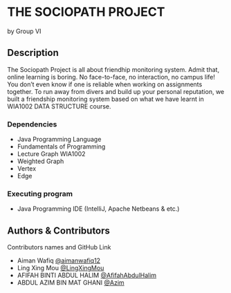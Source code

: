 # THE SOCIOPATH PROJECT
by Group VI 

## Description

The Sociopath Project is all about friendhip monitoring system. Admit that, online learning is boring. No face-to-face, no interaction, no campus life! You don’t even know if one is reliable when working on assignments together. To run away from divers and build up your personal reputation, we built a friendship monitoring system based on what we have learnt in WIA1002 DATA STRUCTURE course.

### Dependencies

* Java Programming Language
* Fundamentals of Programming
* Lecture Graph WIA1002
* Weighted Graph
* Vertex
* Edge

### Executing program

* Java Programming IDE (IntelliJ, Apache Netbeans & etc.)

## Authors & Contributors

Contributors names and GitHub Link
- Aiman Wafiq [@aimanwafiq12](https://github.com/aimanwafiq12)
- Ling Xing Mou [@LingXingMou](https://github.com/U2005413)
- AFIFAH BINTI ABDUL HALIM [@AfifahAbdulHalim](https://github.com/Ohalu909)
- ABDUL AZIM BIN MAT GHANI [@Azim](https://github.com/aimanwafiq12)
